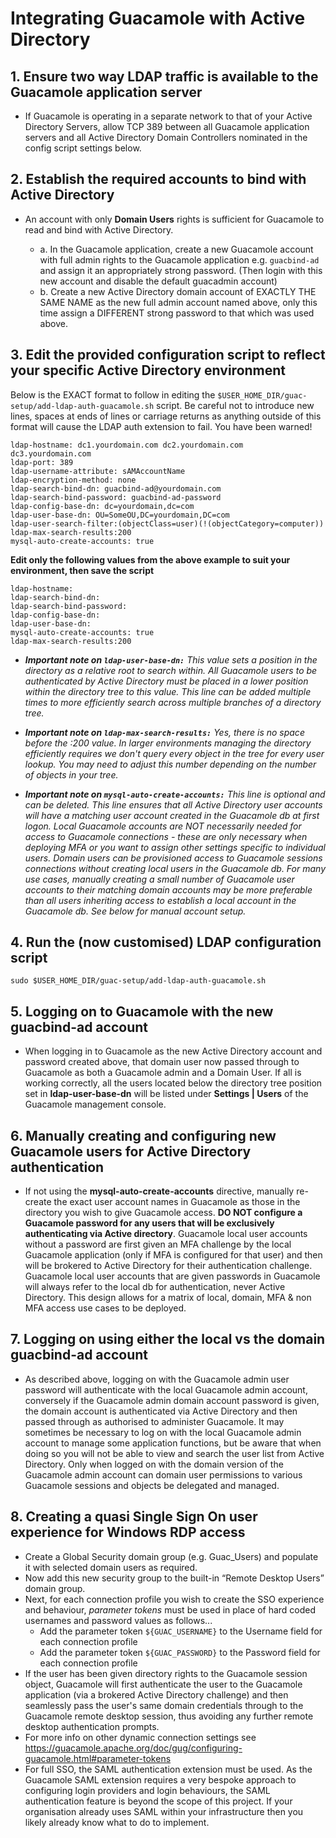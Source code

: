 # Integrating Guacamole with Active Directory

## **1. Ensure two way LDAP traffic is available to the Guacamole application server**

- If Guacamole is operating in a separate network to that of your Active Directory Servers, allow TCP 389 between all Guacamole application servers and all Active Directory Domain Controllers nominated in the config script settings below.

## **2. Establish the required accounts to bind with Active Directory**

- An account with only **Domain Users** rights is sufficient for Guacamole to read and bind with Active Directory. 

   - a. In the Guacamole application, create a new Guacamole account with full admin rights to the Guacamole application e.g. `guacbind-ad` and assign it an appropriately strong password. (Then login with this new account and disable the default guacadmin account)
   - b. Create a new Active Directory domain account of EXACTLY THE SAME NAME as the new full admin account named above, only this time assign a DIFFERENT strong password to that which was used above. 

## **3. Edit the provided configuration script to reflect your specific Active Directory environment**

  Below is the EXACT format to follow in editing the `$USER_HOME_DIR/guac-setup/add-ldap-auth-guacamole.sh` script. Be careful not to introduce new lines, spaces at ends of lines or carriage returns as anything outside of this format will cause the LDAP auth extension to fail. You have been warned! 

```
ldap-hostname: dc1.yourdomain.com dc2.yourdomain.com dc3.yourdomain.com
ldap-port: 389
ldap-username-attribute: sAMAccountName
ldap-encryption-method: none
ldap-search-bind-dn: guacbind-ad@yourdomain.com
ldap-search-bind-password: guacbind-ad-password
ldap-config-base-dn: dc=yourdomain,dc=com
ldap-user-base-dn: OU=SomeOU,DC=yourdomain,DC=com
ldap-user-search-filter:(objectClass=user)(!(objectCategory=computer))
ldap-max-search-results:200
mysql-auto-create-accounts: true
```

  **Edit only the following values from the above example to suit your environment, then save the script**
```
ldap-hostname:
ldap-search-bind-dn:
ldap-search-bind-password:
ldap-config-base-dn:
ldap-user-base-dn:
mysql-auto-create-accounts: true
ldap-max-search-results:200
```
  - **_Important note on `ldap-user-base-dn:`_** _This value sets a position in the directory as a relative root to search within. All Guacamole users to be authenticated by Active Directory must be placed in a lower position within the directory tree to this value. This line can be added multiple times to more efficiently search across multiple branches of a directory tree._

  - **_Important note on `ldap-max-search-results:`_** _Yes, there is no space before the :200 value. In larger environments managing the directory efficiently requires we don't query every object in the tree for every user lookup. You may need to adjust this number depending on the number of objects in your tree._ 

  - **_Important note on `mysql-auto-create-accounts:`_** _This line is optional and can be deleted. This line ensures that all Active Directory user accounts will have a matching user account created in the Guacamole db at first logon. Local Guacamole accounts are NOT necessarily needed for access to Guacamole connections - these are only necessary when deploying MFA or you want to assign other settings specific to individual users. Domain users can be provisioned access to Guacamole sessions connections without creating local users in the Guacamole db. For many use cases, manually creating a small number of Guacamole user accounts to their matching domain accounts may be more preferable than all users inheriting access to establish a local account in the Guacamole db. See below for manual account setup._

## **4. Run the (now customised) LDAP configuration script**

`sudo $USER_HOME_DIR/guac-setup/add-ldap-auth-guacamole.sh` 

## **5. Logging on to Guacamole with the new guacbind-ad account**

- When logging in to Guacamole as the new Active Directory account and password created above, that domain user now passed through to Guacamole as both a Guacamole admin and a Domain User. If all is working correctly, all the users located below the directory tree position set in **ldap-user-base-dn** will be listed under **Settings | Users** of the Guacamole management console.

## **6. Manually creating and configuring new Guacamole users for Active Directory authentication**

- If not using the **mysql-auto-create-accounts** directive, manually re-create the exact user account names in Guacamole as those in the directory you wish to give Guacamole access. **DO NOT configure a Guacamole password for any users that will be exclusively authenticating via Active directory**. Guacamole local user accounts without a password are first given an MFA challenge by the local Guacamole application (only if MFA is configured for that user) and then will be brokered to Active Directory for their authentication challenge. Guacamole local user accounts that are given passwords in Guacamole will always refer to the local db for authentication, never Active Directory. This design allows for a matrix of local, domain, MFA & non MFA access use cases to be deployed.

## **7. Logging on using either the local vs the domain guacbind-ad account**

- As described above, logging on with the Guacamole admin user password will authenticate with the local Guacamole admin account, conversely if the Guacamole admin domain account password is given, the domain account is authenticated via Active Directory and then passed through as authorised to administer Guacamole. It may sometimes be necessary to log on with the local Guacamole admin account to manage some application functions, but be aware that when doing so you will not be able to view and search the user list from Active Directory. Only when logged on with the domain version of the Guacamole admin account can domain user permissions to various Guacamole sessions and objects be delegated and managed.

## **8. Creating a quasi Single Sign On user experience for Windows RDP access**

- Create a Global Security domain group (e.g. Guac_Users) and populate it with selected domain users as required. 
- Now add this new security group to the built-in “Remote Desktop Users” domain group.
- Next, for each connection profile you wish to create the SSO experience and behaviour, _parameter_ _tokens_ must be used in place of hard coded usernames and password values as follows... 
  - Add the parameter token `${GUAC_USERNAME}` to the Username field for each connection profile
  - Add the parameter token `${GUAC_PASSWORD}` to the Password field for each connection profile
- If the user has been given directory rights to the Guacamole session object, Guacamole will first authenticate the user to the Guacamole application (via a brokered Active Directory challenge) and then seamlessly pass the user's same domain credentials through to the Guacamole remote desktop session, thus avoiding any further remote desktop authentication prompts.
- For more info on other dynamic connection settings see https://guacamole.apache.org/doc/gug/configuring-guacamole.html#parameter-tokens
- For full SSO, the SAML authentication extension must be used. As the Guacamole SAML extension requires a very bespoke approach to configuring login providers and login behaviours, the SAML authentication feature is beyond the scope of this project. If your organisation already uses SAML within your infrastructure then you likely already know what to do to implement.